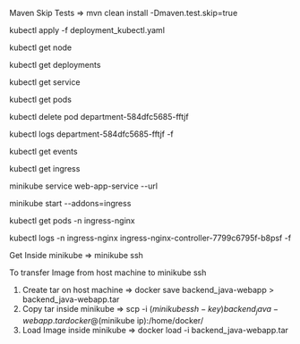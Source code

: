 Maven Skip Tests => mvn clean install -Dmaven.test.skip=true

kubectl apply -f deployment_kubectl.yaml

kubectl get node

kubectl get deployments

kubectl get service

kubectl get pods

kubectl delete pod department-584dfc5685-fftjf

kubectl logs department-584dfc5685-fftjf -f

kubectl get events

kubectl get ingress

minikube service web-app-service --url


minikube start --addons=ingress

kubectl get pods -n ingress-nginx

kubectl logs -n ingress-nginx ingress-nginx-controller-7799c6795f-b8psf -f




Get Inside minikube => minikube ssh


To transfer Image from host machine to minikube ssh

1. Create tar on host machine => docker save backend_java-webapp > backend_java-webapp.tar
2. Copy tar inside minikube => scp -i $(minikube ssh-key) backend_java-webapp.tar docker@$(minikube ip):/home/docker/
3. Load Image inside minikube => docker load -i backend_java-webapp.tar
